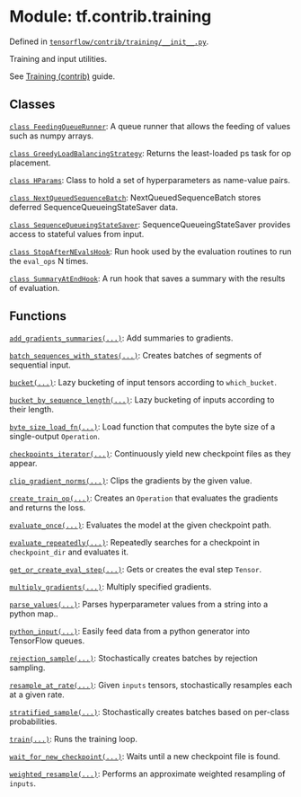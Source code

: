 <div itemscope itemtype="http://developers.google.com/ReferenceObject">
<meta itemprop="name" content="tf.contrib.training" />
</div>

# Module: tf.contrib.training



Defined in [`tensorflow/contrib/training/__init__.py`](https://www.tensorflow.org/code/tensorflow/contrib/training/__init__.py).

Training and input utilities.

See [Training (contrib)](../../../../api_guides/python/contrib.training.md) guide.


## Classes

[`class FeedingQueueRunner`](../../tf/contrib/training/FeedingQueueRunner.md): A queue runner that allows the feeding of values such as numpy arrays.

[`class GreedyLoadBalancingStrategy`](../../tf/contrib/training/GreedyLoadBalancingStrategy.md): Returns the least-loaded ps task for op placement.

[`class HParams`](../../tf/contrib/training/HParams.md): Class to hold a set of hyperparameters as name-value pairs.

[`class NextQueuedSequenceBatch`](../../tf/contrib/training/NextQueuedSequenceBatch.md): NextQueuedSequenceBatch stores deferred SequenceQueueingStateSaver data.

[`class SequenceQueueingStateSaver`](../../tf/contrib/training/SequenceQueueingStateSaver.md): SequenceQueueingStateSaver provides access to stateful values from input.

[`class StopAfterNEvalsHook`](../../tf/contrib/training/StopAfterNEvalsHook.md): Run hook used by the evaluation routines to run the `eval_ops` N times.

[`class SummaryAtEndHook`](../../tf/contrib/training/SummaryAtEndHook.md): A run hook that saves a summary with the results of evaluation.

## Functions

[`add_gradients_summaries(...)`](../../tf/contrib/training/add_gradients_summaries.md): Add summaries to gradients.

[`batch_sequences_with_states(...)`](../../tf/contrib/training/batch_sequences_with_states.md): Creates batches of segments of sequential input.

[`bucket(...)`](../../tf/contrib/training/bucket.md): Lazy bucketing of input tensors according to `which_bucket`.

[`bucket_by_sequence_length(...)`](../../tf/contrib/training/bucket_by_sequence_length.md): Lazy bucketing of inputs according to their length.

[`byte_size_load_fn(...)`](../../tf/contrib/training/byte_size_load_fn.md): Load function that computes the byte size of a single-output `Operation`.

[`checkpoints_iterator(...)`](../../tf/contrib/training/checkpoints_iterator.md): Continuously yield new checkpoint files as they appear.

[`clip_gradient_norms(...)`](../../tf/contrib/training/clip_gradient_norms.md): Clips the gradients by the given value.

[`create_train_op(...)`](../../tf/contrib/training/create_train_op.md): Creates an `Operation` that evaluates the gradients and returns the loss.

[`evaluate_once(...)`](../../tf/contrib/training/evaluate_once.md): Evaluates the model at the given checkpoint path.

[`evaluate_repeatedly(...)`](../../tf/contrib/training/evaluate_repeatedly.md): Repeatedly searches for a checkpoint in `checkpoint_dir` and evaluates it.

[`get_or_create_eval_step(...)`](../../tf/contrib/training/get_or_create_eval_step.md): Gets or creates the eval step `Tensor`.

[`multiply_gradients(...)`](../../tf/contrib/training/multiply_gradients.md): Multiply specified gradients.

[`parse_values(...)`](../../tf/contrib/training/parse_values.md): Parses hyperparameter values from a string into a python map..

[`python_input(...)`](../../tf/contrib/training/python_input.md): Easily feed data from a python generator into TensorFlow queues.

[`rejection_sample(...)`](../../tf/contrib/training/rejection_sample.md): Stochastically creates batches by rejection sampling.

[`resample_at_rate(...)`](../../tf/contrib/training/resample_at_rate.md): Given `inputs` tensors, stochastically resamples each at a given rate.

[`stratified_sample(...)`](../../tf/contrib/training/stratified_sample.md): Stochastically creates batches based on per-class probabilities.

[`train(...)`](../../tf/contrib/training/train.md): Runs the training loop.

[`wait_for_new_checkpoint(...)`](../../tf/contrib/training/wait_for_new_checkpoint.md): Waits until a new checkpoint file is found.

[`weighted_resample(...)`](../../tf/contrib/training/weighted_resample.md): Performs an approximate weighted resampling of `inputs`.

